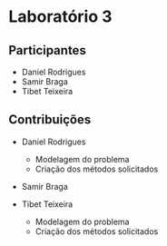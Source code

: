 # Laboratório 3

## Participantes

- Daniel Rodrigues
- Samir Braga
- Tibet Teixeira

## Contribuições

- Daniel Rodrigues
  - Modelagem do problema
  - Criação dos métodos solicitados
  
- Samir Braga

  
- Tibet Teixeira
  - Modelagem do problema
  - Criação dos métodos solicitados
